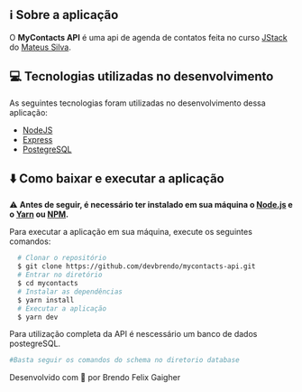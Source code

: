 ## ℹ️ Sobre a aplicação 

O **MyContacts API** é uma api de agenda de contatos feita no curso [JStack](https://jstack.com.br/)
do [Mateus Silva](https://www.instagram.com/imateus.silva/).

## 💻 Tecnologias utilizadas no desenvolvimento

As seguintes tecnologias foram utilizadas no desenvolvimento dessa aplicação:

- [NodeJS](https://nodejs.dev/)
- [Express](https://expressjs.com/en/api.html)
- [PostegreSQL](https://www.postgresql.org/docs/)

## ⬇️ Como baixar e executar a aplicação

⚠️ **Antes de seguir, é necessário ter instalado em sua máquina o [Node.js](https://nodejs.org/en/) e o [Yarn](https://classic.yarnpkg.com/lang/en/) ou [NPM](https://www.npmjs.com/).**

Para executar a aplicação em sua máquina, execute os seguintes comandos:

```bash
  # Clonar o repositório
  $ git clone https://github.com/devbrendo/mycontacts-api.git
  # Entrar no diretório
  $ cd mycontacts
  # Instalar as dependências
  $ yarn install
  # Executar a aplicação
  $ yarn dev
```
Para utilização completa da API é nescessário um banco de dados postegreSQL.
```bash
#Basta seguir os comandos do schema no diretorio database
```


Desenvolvido com 🤍 por Brendo Felix Gaigher
